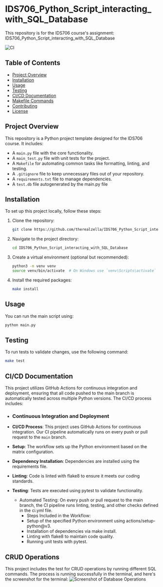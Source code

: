 # IDS706_Python_Script_interacting_with_SQL_Database

This repository is for the IDS706 course's assignment: IDS706_Python_Script_interacting_with_SQL_Database

![CI](https://github.com/therealzella/IDS706-python-github-template/actions/workflows/ci.yml/badge.svg)

## Table of Contents
- [Project Overview](#project-overview)
- [Installation](#installation)
- [Usage](#usage)
- [Testing](#testing)
- [CI/CD Documentation](#cicd-documentation)
- [Makefile Commands](#makefile-commands)
- [Contributing](#contributing)
- [License](#license)

## Project Overview
This repository is a Python project template designed for the IDS706 course. It includes:
- A `main.py` file with the core functionality.
- A `main_test.py` file with unit tests for the project.
- A `Makefile` for automating common tasks like formatting, linting, and testing.
- A `.gitignore` file to keep unnecessary files out of your repository.
- A `requirements.txt` file to manage dependencies.
- A `test.db` file autogenerated by the main.py file

## Installation
To set up this project locally, follow these steps:

1. Clone the repository:
    ```sh
    git clone https://github.com/therealzella/IDS706_Python_Script_interacting_with_SQL_Database.git
    ```

2. Navigate to the project directory:
    ```sh
    cd IDS706_Python_Script_interacting_with_SQL_Database
    ```

3. Create a virtual environment (optional but recommended):
    ```sh
    python3 -m venv venv
    source venv/bin/activate  # On Windows use `venv\Scripts\activate`
    ```

4. Install the required packages:
    ```sh
    make install
    ```

## Usage
You can run the main script using:
```sh
python main.py
```

## Testing
To run tests to validate changes, use the following command:
```sh
make test
```

## CI/CD Documentation
This project utilizes GitHub Actions for continuous integration and deployment, ensuring that all code pushed to the main branch is automatically tested across multiple Python versions. The CI/CD process includes:

  - ### Continuous Integration and Deployment
  - **CI/CD Process**: This project uses GitHub Actions for continuous integration. Our CI pipeline automatically runs on every push or pull request to the `main` branch.
  - **Setup**: The workflow sets up the Python environment based on the matrix configuration.
  - **Dependency Installation**: Dependencies are installed using the requirements file.
  - **Linting**: Code is linted with flake8 to ensure it meets our coding standards.
  - **Testing**: Tests are executed using pytest to validate functionality.

    - Automated Testing: On every push or pull request to the main branch, the CI pipeline runs linting, testing,         and other checks defined in the ci.yml file.
        - Steps Included in the Workflow:
        - Setup of the specified Python environment using actions/setup-python@v3.
        - Installation of dependencies via make install.
        - Linting with flake8 to maintain code quality.
        - Running unit tests with pytest.

## CRUD Operations
This project includes the test for CRUD operations by running different SQL commands. The process is running successfully in the terminal, and here's the screenshot for the terminal:
![Screenshot of Database Operations](https://github.com/therealzella/IDS706_Python_Script_interacting_with_SQL_Database/blob/c631d32db10a1d16a8f221628799f8a5ffc48a17/Screenshot%202024-10-03%20at%2015.12.30.png)
